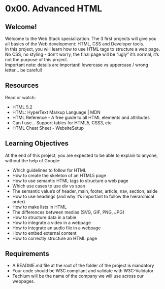 # 0x00. Advanced HTML
## Welcome!
Welcome to the Web Stack specialization. The 3 first projects will give you all basics of the Web development: HTML, CSS and Developer tools.
<br>
In this project, you will learn how to use HTML tags to structure a web page. No CSS, no styling - don’t worry, the final page will be “ugly” it’s normal, it’s not the purpose of this project.
<br>
Important note: details are important! lowercase vs uppercase / wrong letter… be careful!

## Resources
Read or watch:

- HTML 5.2
- HTML: HyperText Markup Language | MDN
- HTML Reference - A free guide to all HTML elements and attributes
- Can I use… Support tables for HTML5, CSS3, etc
- HTML Cheat Sheet - WebsiteSetup
## Learning Objectives
At the end of this project, you are expected to be able to explain to anyone, without the help of Google:

- Which guidelines to follow for HTML
- How to create the skeleton of an HTML5 page
- How to use semantic HTML tags to structure a web page
- Which use cases to use div vs span
- The semantic value’s of header, main, footer, article, nav, section, aside
- How to use headings (and why it’s important to follow the hierarchical order)
- How to make lists in HTML
- The differences between medias (SVG, GIF, PNG, JPG)
- How to structure data in a table
- How to integrate a video in a webpage
- How to integrate an audio file in a webpage
- How to embed external content
- How to correctly structure an HTML page
## Requirements
- A README.md file at the root of the folder of the project is mandatory
- Your code should be W3C compliant and validate with W3C-Validator
- Techium will be the name of the company we will use across our webpages.

